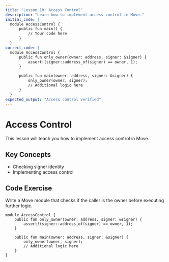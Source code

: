 ```yaml
---
title: "Lesson 10: Access Control"
description: "Learn how to implement access control in Move."
initial_code: |
  module AccessControl {
      public fun main() {
          // Your code here
      }
  }
correct_code: |
  module AccessControl {
      public fun only_owner(owner: address, signer: &signer) {
          assert!(signer::address_of(signer) == owner, 1);
      }

      public fun main(owner: address, signer: &signer) {
          only_owner(owner, signer);
          // Additional logic here
      }
  }
expected_output: "Access control verified"
---
```


# Access Control

This lesson will teach you how to implement access control in Move.

## Key Concepts

- Checking signer identity
- Implementing access control

## Code Exercise

Write a Move module that checks if the caller is the owner before executing further logic.

```move
module AccessControl {
    public fun only_owner(owner: address, signer: &signer) {
        assert!(signer::address_of(signer) == owner, 1);
    }

    public fun main(owner: address, signer: &signer) {
        only_owner(owner, signer);
        // Additional logic here
    }
}
